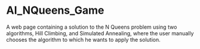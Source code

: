 # AI_NQueens_Game
A web page containing a solution to the N Queens problem using two algorithms, Hill Climbing, and Simulated Annealing, where the user manually chooses the algorithm to which he wants to apply the solution.
